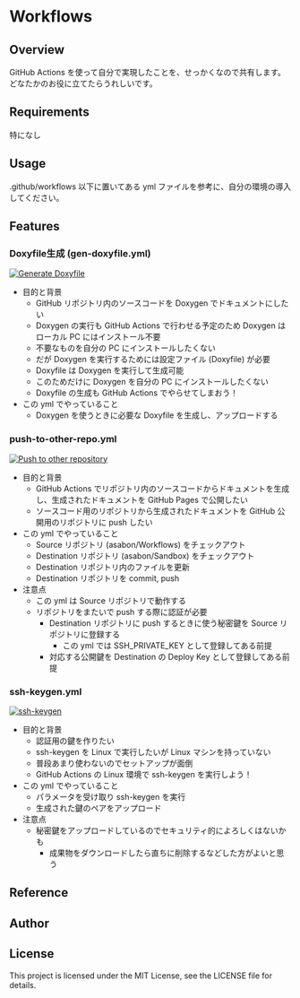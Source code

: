 # Workflows

## Overview

GitHub Actions を使って自分で実現したことを、せっかくなので共有します。
どなたかのお役に立てたらうれしいです。

## Requirements

特になし

## Usage

.github/workflows 以下に置いてある yml ファイルを参考に、自分の環境の導入してください。

## Features

### Doxyfile生成 (gen-doxyfile.yml)

[![Generate Doxyfile](https://github.com/asabon/Workflows/actions/workflows/gen-doxyfile.yml/badge.svg?branch=main)](https://github.com/asabon/Workflows/actions/workflows/gen-doxyfile.yml)

- 目的と背景
  - GitHub リポジトリ内のソースコードを Doxygen でドキュメントにしたい
  - Doxygen の実行も GitHub Actions で行わせる予定のため Doxygen はローカル PC にはインストール不要
  - 不要なものを自分の PC にインストールしたくない
  - だが Doxygen を実行するためには設定ファイル (Doxyfile) が必要
  - Doxyfile は Doxygen を実行して生成可能
  - このためだけに Doxygen を自分の PC にインストールしたくない
  - Doxyfile の生成も GitHub Actions でやらせてしまおう！
- この yml でやっていること
  - Doxygen を使うときに必要な Doxyfile を生成し、アップロードする

### push-to-other-repo.yml

[![Push to other repository](https://github.com/asabon/Workflows/actions/workflows/push-to-other-repo.yml/badge.svg?branch=main)](https://github.com/asabon/Workflows/actions/workflows/push-to-other-repo.yml)

- 目的と背景
  - GitHub Actions でリポジトリ内のソースコードからドキュメントを生成し、生成されたドキュメントを GitHub Pages で公開したい
  - ソースコード用のリポジトリから生成されたドキュメントを GitHub 公開用のリポジトリに push したい
- この yml でやっていること
  - Source リポジトリ (asabon/Workflows) をチェックアウト
  - Destination リポジトリ (asabon/Sandbox) をチェックアウト
  - Destination リポジトリ内のファイルを更新
  - Destination リポジトリを commit, push
- 注意点
  - この yml は Source リポジトリで動作する
  - リポジトリをまたいで push する際に認証が必要
    - Destination リポジトリに push するときに使う秘密鍵を Source リポジトリに登録する
      - この yml では SSH_PRIVATE_KEY として登録してある前提
    - 対応する公開鍵を Destination の Deploy Key として登録してある前提

### ssh-keygen.yml

[![ssh-keygen](https://github.com/asabon/Workflows/actions/workflows/ssh-keygen.yml/badge.svg?branch=main)](https://github.com/asabon/Workflows/actions/workflows/ssh-keygen.yml)

- 目的と背景
  - 認証用の鍵を作りたい
  - ssh-keygen を Linux で実行したいが Linux マシンを持っていない
  - 普段あまり使わないのでセットアップが面倒
  - GitHub Actions の Linux 環境で ssh-keygen を実行しよう！
- この yml でやっていること
  - パラメータを受け取り ssh-keygen を実行
  - 生成された鍵のペアをアップロード
- 注意点
  - 秘密鍵をアップロードしているのでセキュリティ的によろしくはないかも
    - 成果物をダウンロードしたら直ちに削除するなどした方がよいと思う

## Reference

## Author

## License

This project is licensed under the MIT License, see the LICENSE file for details.
